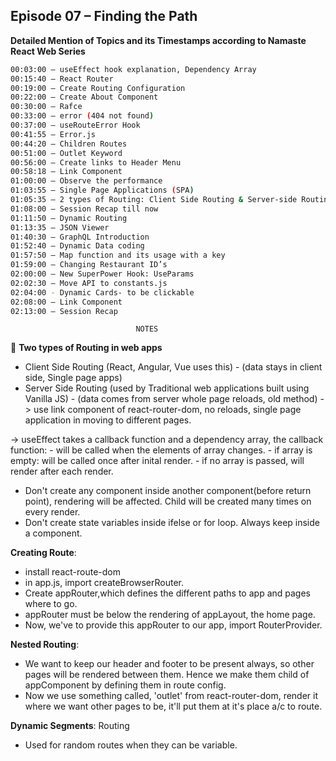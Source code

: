 ## Episode 07 – Finding the Path

**Detailed Mention of Topics and its Timestamps according to Namaste React Web Series**

```sh
00:03:00 – useEffect hook explanation, Dependency Array
00:15:40 – React Router
00:19:00 – Create Routing Configuration
00:22:00 – Create About Component
00:30:00 – Rafce
00:33:00 – error (404 not found)
00:37:00 – useRouteError Hook
00:41:55 – Error.js
00:44:20 – Children Routes
00:51:00 – Outlet Keyword
00:56:00 – Create links to Header Menu
00:58:18 – Link Component
01:00:00 – Observe the performance
01:03:55 – Single Page Applications (SPA)
01:05:35 – 2 types of Routing: Client Side Routing & Server-side Routing
01:08:00 – Session Recap till now
01:11:50 – Dynamic Routing
01:13:35 – JSON Viewer
01:40:30 – GraphQL Introduction
01:52:40 – Dynamic Data coding
01:57:50 – Map function and its usage with a key
01:59:00 – Changing Restaurant ID’s
02:00:00 – New SuperPower Hook: UseParams
02:02:30 – Move API to constants.js
02:04:00 - Dynamic Cards- to be clickable
02:08:00 – Link Component
02:13:00 – Session Recap
```

    							NOTES

🚀 **Two types of Routing in web apps**

- Client Side Routing (React, Angular, Vue uses this) - (data stays in client side, Single page apps)
- Server Side Routing (used by Traditional web applications built using Vanilla JS) - (data comes from server whole page reloads, old method)
  -> use link component of react-router-dom, no reloads, single page application in moving to different pages.

-> useEffect takes a callback function and a dependency array, the callback function: - will be called when the elements of array changes. - if array is empty: will be called once after inital render. - if no array is passed, will render after each render.

- Don't create any component inside another component(before return point), rendering will be affected. Child will be created many times on every render.
- Don't create state variables inside ifelse or for loop. Always keep inside a component.

**Creating Route**:

- install react-route-dom
- in app.js, import createBrowserRouter.
- Create appRouter,which defines the different paths to app and pages where to go.
- appRouter must be below the rendering of appLayout, the home page.
- Now, we've to provide this appRouter to our app, import RouterProvider.

**Nested Routing**:

- We want to keep our header and footer to be present always, so other pages will be rendered between them. Hence we make them child of appComponent by defining them in route config.
- Now we use something called, 'outlet' from react-router-dom, render it where we want other pages to be, it'll put them at it's place a/c to route.

**Dynamic Segments**: Routing

- Used for random routes when they can be variable.
